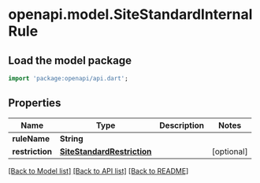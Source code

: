 # openapi.model.SiteStandardInternalRule

## Load the model package
```dart
import 'package:openapi/api.dart';
```

## Properties
Name | Type | Description | Notes
------------ | ------------- | ------------- | -------------
**ruleName** | **String** |  | 
**restriction** | [**SiteStandardRestriction**](SiteStandardRestriction.md) |  | [optional] 

[[Back to Model list]](../README.md#documentation-for-models) [[Back to API list]](../README.md#documentation-for-api-endpoints) [[Back to README]](../README.md)


